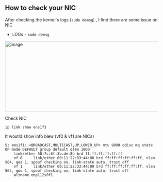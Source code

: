 ## How to check your NIC
After checking the kernel's logs (`sudo demsg`) , I find there are some issue on NIC

- LOGs -  `sudo demsg`
<img width="1263" height="231" alt="image" src="https://github.com/user-attachments/assets/dae5f3c4-3b83-4533-8cc4-7a8026efd685" />

Check NIC
```
ip link show ens1f1
```

It woutld show info blew (vf0 & vf1 are NICs)

```
5: ens1f1: <BROADCAST,MULTICAST,UP,LOWER_UP> mtu 9000 qdisc mq state UP mode DEFAULT group default qlen 1000
    link/ether 50:7c:6f:3b:de:8b brd ff:ff:ff:ff:ff:ff
    vf 0     link/ether 00:11:22:33:44:88 brd ff:ff:ff:ff:ff:ff, vlan 564, qos 1, spoof checking on, link-state auto, trust off
    vf 1     link/ether 00:11:22:33:44:89 brd ff:ff:ff:ff:ff:ff, vlan 564, qos 1, spoof checking on, link-state auto, trust off
    altname enp112s0f1
```

